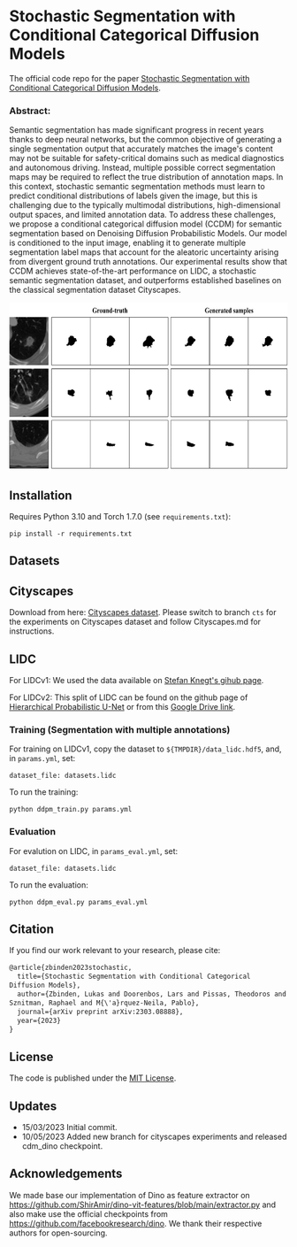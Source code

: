 # Stochastic Segmentation with Conditional Categorical Diffusion Models

The official code repo for the paper [Stochastic Segmentation with Conditional Categorical Diffusion Models](https://arxiv.org/abs/2303.08888).

### Abstract: 
Semantic segmentation has made significant progress in recent years thanks to deep neural networks, but the common objective of generating a single segmentation output that accurately matches the image's content may not be suitable for safety-critical domains such as medical diagnostics and autonomous driving. Instead, multiple possible correct segmentation maps may be required to reflect the true distribution of annotation maps. In this context, stochastic semantic segmentation methods must learn to predict conditional distributions of labels given the image, but this is challenging due to the typically multimodal distributions, high-dimensional output spaces, and limited annotation data. To address these challenges, we propose a conditional categorical diffusion model (CCDM) for semantic segmentation based on Denoising Diffusion Probabilistic Models. Our model is conditioned to the input image, enabling it to generate multiple segmentation label maps that account for the aleatoric uncertainty arising from divergent ground truth annotations. Our experimental results show that CCDM achieves state-of-the-art performance on LIDC, a stochastic semantic segmentation dataset, and outperforms established baselines on the classical segmentation dataset Cityscapes.

<img src="assets/teaser.png" width="621" height="304" />


## Installation
Requires Python 3.10 and Torch 1.7.0 (see `requirements.txt`):
```
pip install -r requirements.txt
```

## Datasets

## Cityscapes
Download from here: [Cityscapes dataset](https://www.cityscapes-dataset.com/).
Please switch to branch `cts` for the experiments on Cityscapes dataset and follow Cityscapes.md for instructions.

## LIDC
For LIDCv1: We used the data available on [Stefan Knegt's gihub page](https://github.com/stefanknegt/Probabilistic-Unet-Pytorch).

For LIDCv2:  This split of LIDC can be found on the github page of [Hierarchical Probabilistic U-Net](https://github.com/deepmind/deepmind-research/tree/master/hierarchical_probabilistic_unet) or from this [Google Drive link](https://drive.google.com/drive/folders/13KWz8GS5Agrg8vg-N2CLa_ltEWGRWvWd).
### Training (Segmentation with multiple annotations)
For training on LIDCv1, copy the dataset to `${TMPDIR}/data_lidc.hdf5`, and, in `params.yml`, set:
```
dataset_file: datasets.lidc
```

To run the training:
```
python ddpm_train.py params.yml
```

### Evaluation
For evalution on LIDC, in `params_eval.yml`, set:
```
dataset_file: datasets.lidc
```

To run the evaluation:
```
python ddpm_eval.py params_eval.yml
```

## Citation
If you find our work relevant to your research, please cite:
```
@article{zbinden2023stochastic,
  title={Stochastic Segmentation with Conditional Categorical Diffusion Models},
  author={Zbinden, Lukas and Doorenbos, Lars and Pissas, Theodoros and Sznitman, Raphael and M{\'a}rquez-Neila, Pablo},
  journal={arXiv preprint arXiv:2303.08888},
  year={2023}
}
```

## License
The code is published under the [MIT License](LICENSE).

## Updates
- 15/03/2023 Initial commit.
- 10/05/2023 Added new branch for cityscapes experiments and released cdm_dino checkpoint.


## Acknowledgements
We made base our implementation of Dino as feature extractor on https://github.com/ShirAmir/dino-vit-features/blob/main/extractor.py
and also make use the official checkpoints from https://github.com/facebookresearch/dino. We thank their respective authors for open-sourcing.
